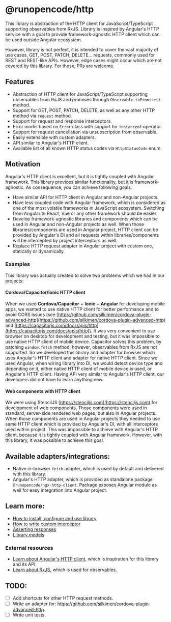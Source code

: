 # @runopencode/http

This library is abstraction of the HTTP client for JavaScript/TypeScript supporting observables from RxJS. Library is
inspired by Angular's HTTP service with a goal to provide framework-agnostic HTTP client which can be used outside
Angular ecosystem.

However, library is not perfect, it is intended to cover the vast majority of use cases, GET, POST, PATCH, DELETE...
requests, commonly used for REST and REST-like APIs. However, edge cases might occur which are not covered by this
library. For those, PRs are welcome.

## Features

- Abstraction of HTTP client for JavaScript/TypeScript supporting observables from RxJS and promises
  through `Observable.toPromise()` method.
- Support for GET, POST, PATCH, DELETE, as well as any other HTTP method via `request` method.
- Support for request and response interceptors.
- Error model based on `Error` class with support for `instanceof` operator.
- Support for request cancellation via unsubscription from observable.
- Easily extensible with custom adapters.
- API similar to Angular's HTTP client.
- Available list of all known HTTP status codes via `HttpStatusCode` enum.

## Motivation

Angular's HTTP client is excellent, but it is tightly coupled with Angular framework. This library provides similar
functionality, but it is framework-agnostic. As consequence, you can achieve following goals:

- Have similar API for HTTP client in Angular and non-Angular projects.
- Have less coupled code with Angular framework, which is considered as one of the most volatile frameworks in
  JavaScript ecosystem. Switching from Angular to React, Vue or any other framework should be easier.
- Develop framework-agnostic libraries and components which can be used in Angular and non-Angular projects as well.
  When those libraries/components are used in Angular project, HTTP client can be provided by Angular's DI and all
  requests within libraries/components will be intercepted by project interceptors as well.
- Replace HTTP request adapter in Angular project with custom one, statically or dynamically.

### Examples

This library was actually created to solve two problems which we had in our projects:

#### Cordova/Capacitor/Ionic HTTP client

When we used **Cordova/Capacitor** + **Ionic** + **Angular** for developing mobile apps, we wanted to use native HTTP
client for better performance and to avoid CORS issues (see
[https://github.com/silkimen/cordova-plugin-advanced-http](https://github.com/silkimen/cordova-plugin-advanced-http)
and [https://capacitorjs.com/docs/apis/http](https://capacitorjs.com/docs/apis/http)). It was very convenient to use
browser on desktop for development and testing, but it was impossible to use native HTTP client of mobile device.
Capacitor solves this problem, by patching `window.fetch` method, however, observables from RxJS are not supported. So
we developed this library and adapter for browser which uses Angular's HTTP client and adapter for native HTTP client.
Since we used Angular, when wiring library into DI, we would detect device type and depending on it, either native HTTP
client of mobile device is used, or Angular's HTTP client. Having API very similar to Angular's HTTP client, our
developers did not have to learn anything new.

#### Web components with HTTP client

We were using StencilJS [https://stenciljs.com](https://stenciljs.com) for development of web components. Those
components were used in standard, server-side rendered web pages, but also in Angular projects. When those components
are used in Angular projects they needed to use same HTTP client which is provided by Angular's DI, with all
interceptors used within project. This was impossible to achieve with Angular's HTTP client, because it is tightly
coupled with Angular framework. However, with this library, it was possible to achieve this goal.

## Available adapters/integrations:

- Native in-browser `fetch` adapter, which is used by default and delivered with this library.
- Angular's HTTP adapter, which is provided as standalone package `@runopencode/ngx-http-client`. Package exposes
  Angular module as well for easy integration into Angular project.

## Learn more:

- [How to install, configure and use library](docs/installation.md)
- [How to write custom interceptor](docs/interceptors.md)
- [Asserting responses](docs/asserting-responses.md)
- [Library models](docs/models.md)

### External resources

- [Learn about Angular's HTTP client](https://angular.io/guide/http), which is inspiration for this library and its
  API.
- [Learn about RxJS](https://rxjs-dev.firebaseapp.com/guide/overview), which is used for observables.

## TODO:

- [ ] Add shortcuts for other HTTP request methods.
- [ ] Write an adapter for: https://github.com/silkimen/cordova-plugin-advanced-http.
- [ ] Write unit tests.
